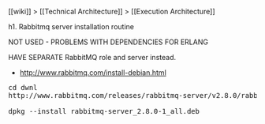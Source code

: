 [[wiki]] > [[Technical Architecture]] > [[Execution Architecture]]

h1. Rabbitmq server installation routine


NOT USED - PROBLEMS WITH DEPENDENCIES FOR ERLANG

HAVE SEPARATE RabbitMQ role and server instead.

* http://www.rabbitmq.com/install-debian.html

<pre>
cd dwnl
http://www.rabbitmq.com/releases/rabbitmq-server/v2.8.0/rabbitmq-server_2.8.0-1_all.deb

dpkg --install rabbitmq-server_2.8.0-1_all.deb

</pre>